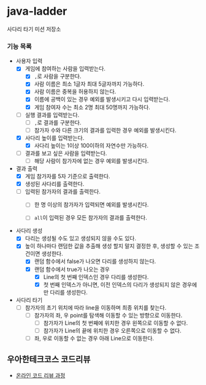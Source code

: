 # java-ladder

사다리 타기 미션 저장소

### 기능 목록

- 사용자 입력
    - [x] 게임에 참여하는 사람을 입력받는다.
        - [x] `,`로 사람을 구분한다.
        - [x] 사람 이름은 최소 1글자 최대 5글자까지 가능하다.
        - [x] 사람 이름은 중복을 허용하지 않는다.
        - [x] 이름에 공백이 있는 경우 예외를 발생시키고 다시 입력받는다.
        - [x] 게임 참여자 수는 최소 2명 최대 50명까지 가능하다.

    - [ ] 실행 결과를 입력받는다.
        - [ ] `,`로 결과를 구분한다.
        - [ ] 참가자 수와 다른 크기의 결과를 입력한 경우 예외를 발생시킨다.

    - [x] 사다리 높이를 입력받는다.
        - [x] 사다리 높이는 1이상 100이하의 자연수만 가능하다.

    - [ ] 결과를 보고 싶은 사람을 입력받는다.
        - [ ] 해당 사람이 참가자에 없는 경우 예외를 발생시킨다.

- 결과 출력
    - [x] 게임 참가자를 5자 기준으로 출력한다.
    - [x] 생성된 사다리를 출력한다.
    - [ ] 입력된 참가자의 결과를 출력한다.
        - [ ] 한 명 이상의 참가자가 입력되면 예외를 발생시킨다.
        - [ ] `all`이 입력된 경우 모든 참가자의 결과를 출력한다.


- 사다리 생성
    - [x] 다리는 생성될 수도 있고 생성되지 않을 수도 있다.
    - [x] 높이 하나마다 랜덤한 값을 추출해 생성 할지 말지 결정한 후, 생성할 수 있는 조건이면 생성한다.
        - [x] 랜덤 함수에서 false가 나오면 다리를 생성하지 않는다.
        - [x] 랜덤 함수에서 true가 나오는 경우
            - [x] Line의 첫 번째 인덱스인 경우 다리를 생성한다.
            - [x] 첫 번째 인덱스가 아니면, 이전 인덱스의 다리가 생성되지 않은 경우에만 다리를 생성한다.

- 사다리 타기
    - [ ] 참가자의 초기 위치에 따라 line을 이동하며 최종 위치를 찾는다.
      - [ ] 참가자의 좌, 우 point를 탐색해 이동할 수 있는 방향으로 이동한다. 
        - [ ] 참가자가 Line의 첫 번째에 위치한 경우 왼쪽으로 이동할 수 없다.
        - [ ] 참가자가 Line의 끝에 위치한 경우 오른쪽으로 이동할 수 없다.
      - [ ] 좌, 우로 이동할 수 없는 경우 아래 Line으로 이동한다.

## 우아한테크코스 코드리뷰

- [온라인 코드 리뷰 과정](https://github.com/woowacourse/woowacourse-docs/blob/master/maincourse/README.md)
